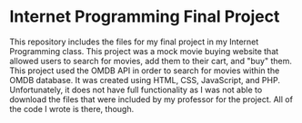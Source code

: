 # Internet Programming Final Project
This repository includes the files for my final project in my Internet Programming class.
This project was a mock movie buying website that allowed users to search for movies, add them to their cart, and "buy" them.
This project used the OMDB API in order to search for movies within the OMDB database.
It was created using HTML, CSS, JavaScript, and PHP. 
Unfortunately, it does not have full functionality as I was not able to download the files that were included by my professor for the project. 
All of the code I wrote is there, though.
